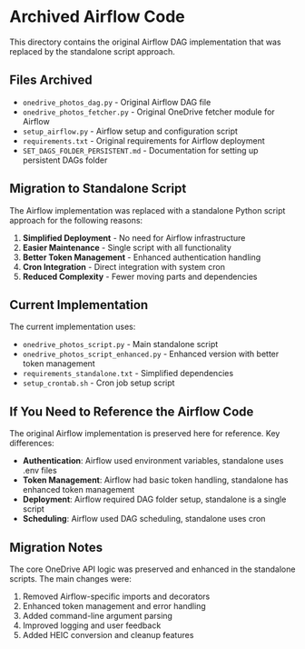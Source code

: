 # Archived Airflow Code

This directory contains the original Airflow DAG implementation that was replaced by the standalone script approach.

## Files Archived

- `onedrive_photos_dag.py` - Original Airflow DAG file
- `onedrive_photos_fetcher.py` - Original OneDrive fetcher module for Airflow
- `setup_airflow.py` - Airflow setup and configuration script
- `requirements.txt` - Original requirements for Airflow deployment
- `SET_DAGS_FOLDER_PERSISTENT.md` - Documentation for setting up persistent DAGs folder

## Migration to Standalone Script

The Airflow implementation was replaced with a standalone Python script approach for the following reasons:

1. **Simplified Deployment** - No need for Airflow infrastructure
2. **Easier Maintenance** - Single script with all functionality
3. **Better Token Management** - Enhanced authentication handling
4. **Cron Integration** - Direct integration with system cron
5. **Reduced Complexity** - Fewer moving parts and dependencies

## Current Implementation

The current implementation uses:
- `onedrive_photos_script.py` - Main standalone script
- `onedrive_photos_script_enhanced.py` - Enhanced version with better token management
- `requirements_standalone.txt` - Simplified dependencies
- `setup_crontab.sh` - Cron job setup script

## If You Need to Reference the Airflow Code

The original Airflow implementation is preserved here for reference. Key differences:

- **Authentication**: Airflow used environment variables, standalone uses .env files
- **Token Management**: Airflow had basic token handling, standalone has enhanced token management
- **Deployment**: Airflow required DAG folder setup, standalone is a single script
- **Scheduling**: Airflow used DAG scheduling, standalone uses cron

## Migration Notes

The core OneDrive API logic was preserved and enhanced in the standalone scripts. The main changes were:

1. Removed Airflow-specific imports and decorators
2. Enhanced token management and error handling
3. Added command-line argument parsing
4. Improved logging and user feedback
5. Added HEIC conversion and cleanup features
